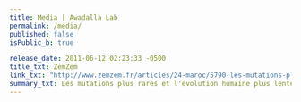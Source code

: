 ```yaml
---
title: Media | Awadalla Lab
permalink: /media/
published: false
isPublic_b: true

release_date: 2011-06-12 02:23:33 -0500
title_txt: ZemZem
link_txt: "http://www.zemzem.fr/articles/24-maroc/5790-les-mutations-plus-rares-et-l%E2%80%99.html"
summary_txt: Les mutations plus rares et l'évolution humaine plus lente qu'on croyait
---
```

